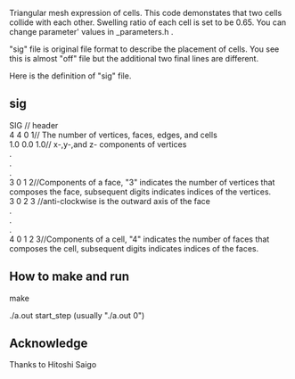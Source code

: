 Triangular mesh expression of cells.
This code demonstates that two cells collide with each other.
Swelling ratio of each cell is set to be 0.65.
You can change parameter' values in _parameters.h .

"sig" file is original file format to describe the placement of cells.
You see this is almost "off" file but the additional two final lines are different.

Here is the definition of "sig" file.
## sig ##
SIG // header <br>
4 4 0 1// The number of vertices, faces, edges, and cells<br>
1.0 0.0 1.0// x-,y-,and z- components of vertices<br>
. <br>
.<br>
.<br>
3 0 1 2//Components of a face, "3" indicates the number of vertices that composes the face, subsequent digits indicates indices of the vertices.<br>
3 0 2 3 //anti-clockwise is the outward axis of the face<br>
.<br>
.<br>
.<br>
4 0 1 2 3//Components of a cell, "4" indicates the number of faces that composes the cell, subsequent digits indicates indices of the faces. <br>

## How to make and run ##
make

./a.out start_step (usually "./a.out 0")


## Acknowledge ##
Thanks to Hitoshi Saigo
